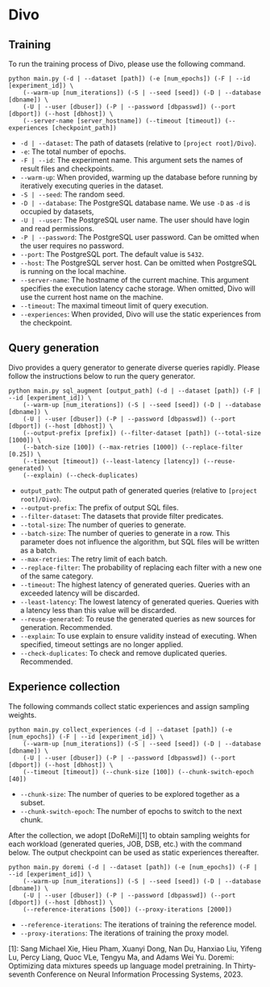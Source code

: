 # Divo

## Training

To run the training process of Divo, please use the following command.

```shell
python main.py (-d | --dataset [path]) (-e [num_epochs]) (-F | --id [experiment_id]) \
    (--warm-up [num_iterations]) (-S | --seed [seed]) (-D | --database [dbname]) \
    (-U | --user [dbuser]) (-P | --password [dbpasswd]) (--port [dbport]) (--host [dbhost]) \
    (--server-name [server_hostname]) (--timeout [timeout]) (--experiences [checkpoint_path])
```

- `-d | --dataset`: The path of datasets (relative to `[project root]/Divo`).
- `-e`: The total number of epochs.
- `-F | --id`: The experiment name. This argument sets the names of result files and checkpoints.
- `--warm-up`: When provided, warming up the database before running by iteratively executing queries in the dataset.
- `-S | --seed`: The random seed.
- `-D | --database`: The PostgreSQL database name. We use `-D` as `-d` is occupied by datasets,
- `-U | --user`: The PostgreSQL user name. The user should have login and read permissions.
- `-P | --password`: The PostgreSQL user password. Can be omitted when the user requires no password.
- `--port`: The PostgreSQL port. The default value is `5432`.
- `--host`: The PostgreSQL server host. Can be omitted when PostgreSQL is running on the local machine.
- `--server-name`: The hostname of the current machine. This argument specifies the execution latency cache storage. When omitted, Divo will use the current host name on the machine.
- `--timeout`: The maximal timeout limit of query execution.
- `--experiences`: When provided, Divo will use the static experiences from the checkpoint.

## Query generation

Divo provides a query generator to generate diverse queries rapidly. Please follow the instructions below to run the query generator.

```shell 
python main.py sql_augment [output_path] (-d | --dataset [path]) (-F | --id [experiment_id]) \
    (--warm-up [num_iterations]) (-S | --seed [seed]) (-D | --database [dbname]) \
    (-U | --user [dbuser]) (-P | --password [dbpasswd]) (--port [dbport]) (--host [dbhost]) \
    (--output-prefix [prefix]) (--filter-dataset [path]) (--total-size [1000]) \
    (--batch-size [100]) (--max-retries [1000]) (--replace-filter [0.25]) \
    (--timeout [timeout]) (--least-latency [latency]) (--reuse-generated) \
    (--explain) (--check-duplicates)
```

- `output_path`: The output path of generated queries (relative to `[project root]/Divo`).
- `--output-prefix`: The prefix of output SQL files.
- `--filter-dataset`: The datasets that provide filter predicates.
- `--total-size`: The number of queries to generate.
- `--batch-size`: The number of queries to generate in a row. This parameter does not influence the algorithm, but SQL files will be written as a batch.
- `--max-retries`: The retry limit of each batch.
- `--replace-filter`: The probability of replacing each filter with a new one of the same category.
- `--timeout`: The highest latency of generated queries. Queries with an exceeded latency will be discarded.
- `--least-latency`: The lowest latency of generated queries. Queries with a latency less than this value will be discarded.
- `--reuse-generated`: To reuse the generated queries as new sources for generation. Recommended.
- `--explain`: To use explain to ensure validity instead of executing. When specified, timeout settings are no longer applied.
- `--check-duplicates`: To check and remove duplicated queries. Recommended.

## Experience collection

The following commands collect static experiences and assign sampling weights.

```shell
python main.py collect_experiences (-d | --dataset [path]) (-e [num_epochs]) (-F | --id [experiment_id]) \
    (--warm-up [num_iterations]) (-S | --seed [seed]) (-D | --database [dbname]) \
    (-U | --user [dbuser]) (-P | --password [dbpasswd]) (--port [dbport]) (--host [dbhost]) \
    (--timeout [timeout]) (--chunk-size [100]) (--chunk-switch-epoch [40])
```

- `--chunk-size`: The number of queries to be explored together as a subset.
- `--chunk-switch-epoch`: The number of epochs to switch to the next chunk.

After the collection, we adopt [DoReMi][1] to obtain sampling weights for each workload (generated queries, JOB, DSB, etc.) with the command below. The output checkpoint can be used as static experiences thereafter.

```shell
python main.py doremi (-d | --dataset [path]) (-e [num_epochs]) (-F | --id [experiment_id]) \
    (--warm-up [num_iterations]) (-S | --seed [seed]) (-D | --database [dbname]) \
    (-U | --user [dbuser]) (-P | --password [dbpasswd]) (--port [dbport]) (--host [dbhost]) \
    (--reference-iterations [500]) (--proxy-iterations [2000])
```

- `--reference-iterations`: The iterations of training the reference model.
- `--proxy-iterations`: The iterations of training the proxy model.



[1]: Sang Michael Xie, Hieu Pham, Xuanyi Dong, Nan Du, Hanxiao Liu, Yifeng Lu, Percy Liang, Quoc VLe, Tengyu Ma, and Adams Wei Yu. Doremi: Optimizing data mixtures speeds up language model pretraining. In Thirty-seventh Conference on Neural Information Processing Systems, 2023.